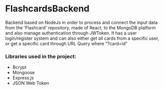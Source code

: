 # FlashcardsBackend

Backend based on NodeJs in order to process and connect the input data from the 'Flashcard' repository, made of React, to the MongoDB platform and also manage authentication through JWToken.
It has a user login/register system and can also either get all cards from a specific user, or get a specific card through URL Query where “?card=id”

### Libraries used in the project:
- Bcrypt
- Mongoose
- Express.js
- JSON Web Token
